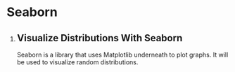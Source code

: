 # Seaborn
<!DOCTYPE html>
<html>
<body>
    <ol>
        <li>
            <h2>Visualize Distributions With Seaborn</h2>
            <p>Seaborn is a library that uses Matplotlib underneath to plot graphs. It will be used to visualize random distributions.</p>
        </li>
    </ol>
</body>
</html>